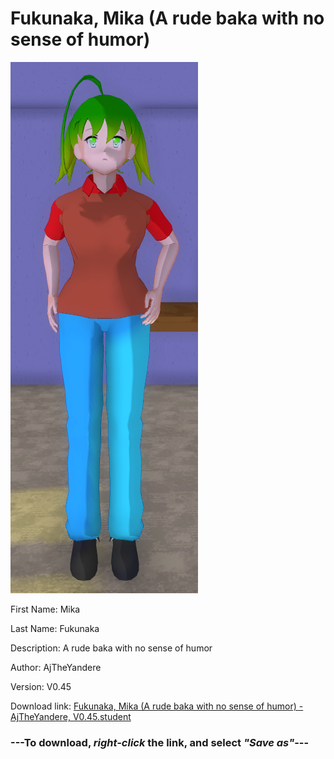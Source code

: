 # Fukunaka, Mika (A rude baka with no sense of humor)

<img src = "https://raw.githubusercontent.com/Arbiter1223/Daigaku-Gurashi-Custom-Students/master/Students/Files/Fukunaka%2C%20Mika%20(A%20rude%20baka%20with%20no%20sense%20of%20humor).png">

First Name: Mika

Last Name: Fukunaka

Description: A rude baka with no sense of humor

Author: AjTheYandere

Version: V0.45

Download link: <a href="https://raw.githubusercontent.com/Arbiter1223/Daigaku-Gurashi-Custom-Students/master/Students/Files/Fukunaka%2C%20Mika%20(A%20rude%20baka%20with%20no%20sense%20of%20humor)%20-%20AjTheYandere%2C%20V0.45.student">Fukunaka, Mika (A rude baka with no sense of humor) - AjTheYandere, V0.45.student</a>

### ---**To download, _right-click_ the link, and select _"Save as"_**---
